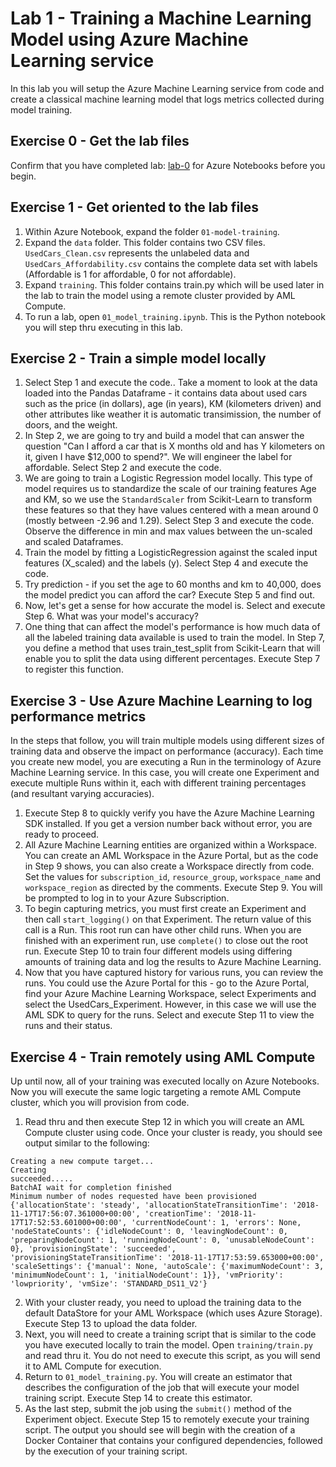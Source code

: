 # Lab 1 - Training a Machine Learning Model using Azure Machine Learning service

In this lab you will setup the Azure Machine Learning service from code and create a classical machine learning model that logs metrics collected during model training.

## Exercise 0 - Get the lab files
Confirm that you have completed lab: [lab-0](../../lab-0/azure-notebooks-setup) for Azure Notebooks before you begin.

## Exercise 1 - Get oriented to the lab files

1. Within Azure Notebook, expand the folder `01-model-training`. 
2. Expand the `data` folder. This folder contains two CSV files. `UsedCars_Clean.csv` represents the unlabeled data and `UsedCars_Affordability.csv` contains the complete data set with labels (Affordable is 1 for affordable, 0 for not affordable).
3. Expand `training`. This folder contains train.py which will be used later in the lab to train the model using a remote cluster provided by AML Compute.
4. To run a lab, open `01_model_training.ipynb`. This is the Python notebook you will step thru executing in this lab.

## Exercise 2 - Train a simple model locally
1. Select Step 1 and execute the code.. Take a moment to look at the data loaded into the Pandas Dataframe - it contains data about used cars such as the price (in dollars), age (in years), KM (kilometers driven) and other attributes like weather it is automatic transimission, the number of doors, and the weight.
2. In Step 2, we are going to try and build a model that can answer the question "Can I afford a car that is X months old and has Y kilometers on it, given I have $12,000 to spend?". We will engineer the label for affordable. Select Step 2 and execute the code.
3. We are going to train a Logistic Regression model locally. This type of model requires us to standardize the scale of our training features Age and KM, so we use the `StandardScaler` from Scikit-Learn to transform these features so that they have values centered with a mean around 0 (mostly between -2.96 and 1.29). Select Step 3 and execute the code. Observe the difference in min and max values between the un-scaled and scaled Dataframes.  
4. Train the model by fitting a LogisticRegression against the scaled input features (X_scaled) and the labels (y). Select Step 4 and execute the code.
5. Try prediction - if you set the age to 60 months and km to 40,000, does the model predict you can afford the car? Execute Step 5 and find out. 
6. Now, let's get a sense for how accurate the model is. Select and execute Step 6. What was your model's accuracy?
7. One thing that can affect the model's performance is how much data of all the labeled training data available is used to train the model. In Step 7, you define a method that uses train_test_split from Scikit-Learn that will enable you to split the data using different percentages. Execute Step 7 to register this function.

## Exercise 3 - Use Azure Machine Learning to log performance metrics
In the steps that follow, you will train multiple models using different sizes of training data and observe the impact on performance (accuracy). Each time you create new model, you are executing a Run in the terminology of Azure Machine Learning service. In this case, you will create one Experiment and execute multiple Runs within it, each with different training percentages (and resultant varying accuracies). 

1. Execute Step 8 to quickly verify you have the Azure Machine Learning SDK installed. If you get a version number back without error, you are ready to proceed.
2. All Azure Machine Learning entities are organized within a Workspace. You can create an AML Workspace in the Azure Portal, but as the code in Step 9 shows, you can also create a Workspace directly from code. Set the values for `subscription_id`, `resource_group`, `workspace_name` and `workspace_region` as directed by the comments. Execute Step 9. You will be prompted to log in to your Azure Subscription.
3. To begin capturing metrics, you must first create an Experiment and then call `start_logging()` on that Experiment. The return value of this call is a Run. This root run can have other child runs. When you are finished with an experiment run, use `complete()` to close out the root run. Execute Step 10 to train four different models using differing amounts of training data and log the results to Azure Machine Learning.
4. Now that you have captured history for various runs, you can review the runs. You could use the Azure Portal for this - go to the Azure Portal, find your Azure Machine Learning Workspace, select Experiments and select the UsedCars_Experiment. However, in this case we will use the AML SDK to query for the runs. Select and execute Step 11 to view the runs and their status.

## Exercise 4 - Train remotely using AML Compute
Up until now, all of your training was executed locally on Azure Notebooks. Now you will execute the same logic targeting a remote AML Compute cluster, which you will provision from code.

1. Read thru and then execute Step 12 in which you will create an AML Compute cluster using code. Once your cluster is ready, you should see output similar to the following:
```
Creating a new compute target...
Creating
succeeded.....
BatchAI wait for completion finished
Minimum number of nodes requested have been provisioned
{'allocationState': 'steady', 'allocationStateTransitionTime': '2018-11-17T17:56:07.361000+00:00', 'creationTime': '2018-11-17T17:52:53.601000+00:00', 'currentNodeCount': 1, 'errors': None, 'nodeStateCounts': {'idleNodeCount': 0, 'leavingNodeCount': 0, 'preparingNodeCount': 1, 'runningNodeCount': 0, 'unusableNodeCount': 0}, 'provisioningState': 'succeeded', 'provisioningStateTransitionTime': '2018-11-17T17:53:59.653000+00:00', 'scaleSettings': {'manual': None, 'autoScale': {'maximumNodeCount': 3, 'minimumNodeCount': 1, 'initialNodeCount': 1}}, 'vmPriority': 'lowpriority', 'vmSize': 'STANDARD_DS11_V2'}

```
2. With your cluster ready, you need to upload the training data to the default DataStore for your AML Workspace (which uses Azure Storage). Execute Step 13 to upload the data folder.  
3. Next, you will need to create a training script that is similar to the code you have executed locally to train the model. Open `training/train.py` and read thru it. You do not need to execute this script, as you will send it to AML Compute for execution. 
4. Return to `01_model_training.py`. You will create an estimator that describes the configuration of the job that will execute your model training script. Execute Step 14 to create this estimator.
5. As the last step, submit the job using the `submit()` method of the Experiment object. Execute Step 15 to remotely execute your training script. The output you should see will begin with the creation of a Docker Container that contains your configured dependencies, followed by the execution of your training script.

